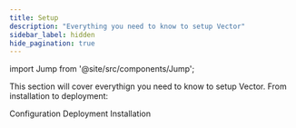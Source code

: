```yaml
---
title: Setup
description: "Everything you need to know to setup Vector"
sidebar_label: hidden
hide_pagination: true
---
```


import Jump from '@site/src/components/Jump';

This section will cover everythign you need to know to setup Vector. From
installation to deployment:

<Jump to="/docs/setup/configuration/">Configuration</Jump>
<Jump to="/docs/setup/deployment/">Deployment</Jump>
<Jump to="/docs/setup/installation/">Installation</Jump>


